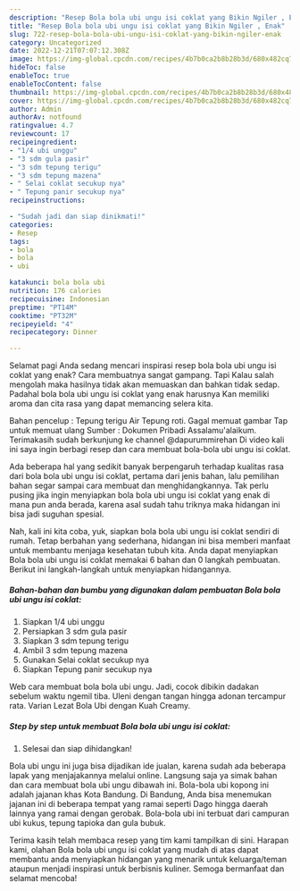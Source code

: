 ```yaml
---
description: "Resep Bola bola ubi ungu isi coklat yang Bikin Ngiler , Enak"
title: "Resep Bola bola ubi ungu isi coklat yang Bikin Ngiler , Enak"
slug: 722-resep-bola-bola-ubi-ungu-isi-coklat-yang-bikin-ngiler-enak
category: Uncategorized
date: 2022-12-21T07:07:12.308Z
image: https://img-global.cpcdn.com/recipes/4b7b0ca2b8b28b3d/680x482cq70/bola-bola-ubi-ungu-isi-coklat-foto-resep-utama.jpg
hideToc: false
enableToc: true
enableTocContent: false
thumbnail: https://img-global.cpcdn.com/recipes/4b7b0ca2b8b28b3d/680x482cq70/bola-bola-ubi-ungu-isi-coklat-foto-resep-utama.jpg
cover: https://img-global.cpcdn.com/recipes/4b7b0ca2b8b28b3d/680x482cq70/bola-bola-ubi-ungu-isi-coklat-foto-resep-utama.jpg
author: Admin
authorAv: notfound
ratingvalue: 4.7
reviewcount: 17
recipeingredient:
- "1/4 ubi unggu"
- "3 sdm gula pasir"
- "3 sdm tepung terigu"
- "3 sdm tepung mazena"
- " Selai coklat secukup nya"
- " Tepung panir secukup nya"
recipeinstructions:

- "Sudah jadi dan siap dinikmati!"
categories:
- Resep
tags:
- bola
- bola
- ubi

katakunci: bola bola ubi 
nutrition: 176 calories
recipecuisine: Indonesian
preptime: "PT14M"
cooktime: "PT32M"
recipeyield: "4"
recipecategory: Dinner

---
```



Selamat pagi Anda sedang mencari inspirasi resep bola bola ubi ungu isi coklat yang enak? Cara membuatnya sangat gampang. Tapi Kalau salah mengolah maka hasilnya tidak akan memuaskan dan bahkan tidak sedap. Padahal bola bola ubi ungu isi coklat yang enak harusnya Kan memiliki aroma dan cita rasa yang dapat memancing selera kita.


Bahan pencelup : Tepung terigu Air Tepung roti. Gagal memuat gambar Tap untuk memuat ulang Sumber : Dokumen Pribadi Assalamu&#39;alaikum. Terimakasih sudah berkunjung ke channel @dapurummirehan Di video kali ini saya ingin berbagi resep dan cara membuat bola-bola ubi ungu isi coklat.

Ada beberapa hal yang sedikit banyak berpengaruh terhadap kualitas rasa dari bola bola ubi ungu isi coklat, pertama dari jenis bahan, lalu pemilihan bahan segar sampai cara membuat dan menghidangkannya. Tak perlu pusing jika ingin menyiapkan bola bola ubi ungu isi coklat yang enak di mana pun anda berada, karena asal sudah tahu triknya maka hidangan ini bisa jadi suguhan spesial.


Nah, kali ini kita coba, yuk, siapkan bola bola ubi ungu isi coklat sendiri di rumah. Tetap berbahan yang sederhana, hidangan ini bisa memberi manfaat untuk membantu menjaga kesehatan tubuh kita. Anda dapat menyiapkan Bola bola ubi ungu isi coklat memakai 6 bahan dan 0 langkah pembuatan. Berikut ini langkah-langkah untuk menyiapkan hidangannya.

<!--inarticleads1-->

##### Bahan-bahan dan bumbu yang digunakan dalam pembuatan Bola bola ubi ungu isi coklat:

1. Siapkan 1/4 ubi unggu
1. Persiapkan 3 sdm gula pasir
1. Siapkan 3 sdm tepung terigu
1. Ambil 3 sdm tepung mazena
1. Gunakan  Selai coklat secukup nya
1. Siapkan  Tepung panir secukup nya


Web cara membuat bola bola ubi ungu. Jadi, cocok dibikin dadakan sebelum waktu ngemil tiba. Uleni dengan tangan hingga adonan tercampur rata. Varian Lezat Bola Ubi dengan Kuah Creamy. 

<!--inarticleads2-->

##### Step by step untuk membuat Bola bola ubi ungu isi coklat:


1. Selesai dan siap dihidangkan!

Bola ubi ungu ini juga bisa dijadikan ide jualan, karena sudah ada beberapa lapak yang menjajakannya melalui online. Langsung saja ya simak bahan dan cara membuat bola ubi ungu dibawah ini. Bola-bola ubi kopong ini adalah jajanan khas Kota Bandung. Di Bandung, Anda bisa menemukan jajanan ini di beberapa tempat yang ramai seperti Dago hingga daerah lainnya yang ramai dengan gerobak. Bola-bola ubi ini terbuat dari campuran ubi kukus, tepung tapioka dan gula bubuk. 

Terima kasih telah membaca resep yang tim kami tampilkan di sini. Harapan kami, olahan Bola bola ubi ungu isi coklat yang mudah di atas dapat membantu anda menyiapkan hidangan yang menarik untuk keluarga/teman ataupun menjadi inspirasi untuk berbisnis kuliner. Semoga bermanfaat dan selamat mencoba!
